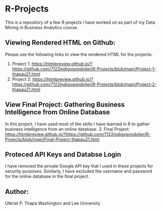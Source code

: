 # R-Projects
This is a repository of a few R projects I have worked on as part of my Data Mining in Business Analytics course. 

## Viewing Rendered HTML on Github:
Please use the following links to view the rendered HTML for the projects:

1. Project 1: https://htmlpreview.github.io/?https://github.com/7122indigogondolier/R-Projects/blob/main/Project-1-thapau21.html
2. Project 2: https://htmlpreview.github.io/?https://github.com/7122indigogondolier/R-Projects/blob/main/Project-2-thapau21.html


## View Final Project: Gathering Business Intelligence from Online Database
In this project, I have used most of the skills I have learned in R to gather business intelligence from an online database.
3. Final Project: https://htmlpreview.github.io/?https://github.com/7122indigogondolier/R-Projects/blob/main/Final-Project-thapau21.html

## Proteced API Keys and Databse Login
I have removed the private Google API key that I used in these projects for security purposes. Similarly, I have excluded the username and password for the online database in the final project.

## Author: 
Utkrist P. Thapa 
Washington and Lee University

